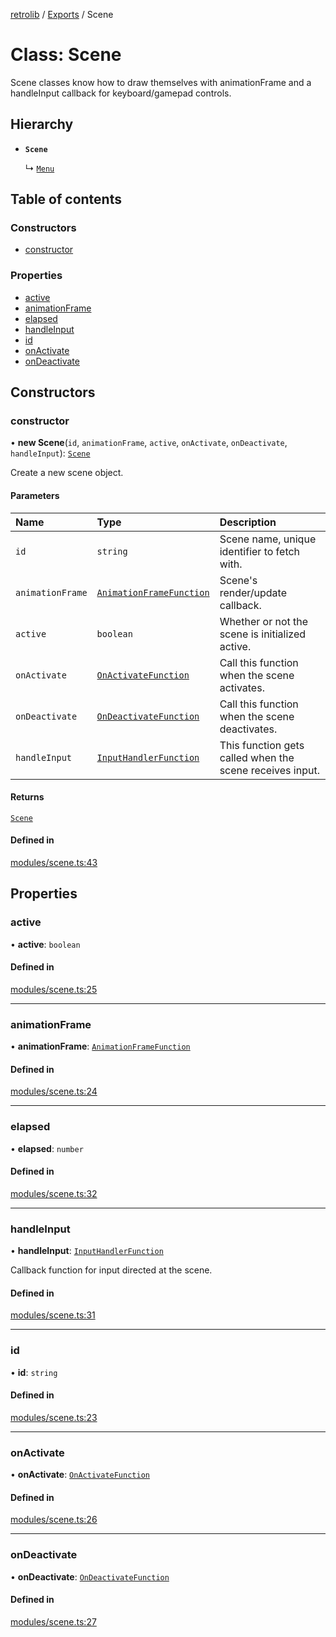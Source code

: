 [retrolib](../README.md) / [Exports](../modules.md) / Scene

# Class: Scene

Scene classes know how to draw themselves with animationFrame and a handleInput callback
for keyboard/gamepad controls.

## Hierarchy

- **`Scene`**

  ↳ [`Menu`](Menu.md)

## Table of contents

### Constructors

- [constructor](Scene.md#constructor)

### Properties

- [active](Scene.md#active)
- [animationFrame](Scene.md#animationframe)
- [elapsed](Scene.md#elapsed)
- [handleInput](Scene.md#handleinput)
- [id](Scene.md#id)
- [onActivate](Scene.md#onactivate)
- [onDeactivate](Scene.md#ondeactivate)

## Constructors

### constructor

• **new Scene**(`id`, `animationFrame`, `active`, `onActivate`, `onDeactivate`, `handleInput`): [`Scene`](Scene.md)

Create a new scene object.

#### Parameters

| Name | Type | Description |
| :------ | :------ | :------ |
| `id` | `string` | Scene name, unique identifier to fetch with. |
| `animationFrame` | [`AnimationFrameFunction`](../interfaces/AnimationFrameFunction.md) | Scene's render/update callback. |
| `active` | `boolean` | Whether or not the scene is initialized active. |
| `onActivate` | [`OnActivateFunction`](../interfaces/OnActivateFunction.md) | Call this function when the scene activates. |
| `onDeactivate` | [`OnDeactivateFunction`](../interfaces/OnDeactivateFunction.md) | Call this function when the scene deactivates. |
| `handleInput` | [`InputHandlerFunction`](../interfaces/InputHandlerFunction.md) | This function gets called when the scene receives input. |

#### Returns

[`Scene`](Scene.md)

#### Defined in

[modules/scene.ts:43](https://github.com/philbgarner/retrolib/blob/f0d6031/src/modules/scene.ts#L43)

## Properties

### active

• **active**: `boolean`

#### Defined in

[modules/scene.ts:25](https://github.com/philbgarner/retrolib/blob/f0d6031/src/modules/scene.ts#L25)

___

### animationFrame

• **animationFrame**: [`AnimationFrameFunction`](../interfaces/AnimationFrameFunction.md)

#### Defined in

[modules/scene.ts:24](https://github.com/philbgarner/retrolib/blob/f0d6031/src/modules/scene.ts#L24)

___

### elapsed

• **elapsed**: `number`

#### Defined in

[modules/scene.ts:32](https://github.com/philbgarner/retrolib/blob/f0d6031/src/modules/scene.ts#L32)

___

### handleInput

• **handleInput**: [`InputHandlerFunction`](../interfaces/InputHandlerFunction.md)

Callback function for input directed at the scene.

#### Defined in

[modules/scene.ts:31](https://github.com/philbgarner/retrolib/blob/f0d6031/src/modules/scene.ts#L31)

___

### id

• **id**: `string`

#### Defined in

[modules/scene.ts:23](https://github.com/philbgarner/retrolib/blob/f0d6031/src/modules/scene.ts#L23)

___

### onActivate

• **onActivate**: [`OnActivateFunction`](../interfaces/OnActivateFunction.md)

#### Defined in

[modules/scene.ts:26](https://github.com/philbgarner/retrolib/blob/f0d6031/src/modules/scene.ts#L26)

___

### onDeactivate

• **onDeactivate**: [`OnDeactivateFunction`](../interfaces/OnDeactivateFunction.md)

#### Defined in

[modules/scene.ts:27](https://github.com/philbgarner/retrolib/blob/f0d6031/src/modules/scene.ts#L27)
